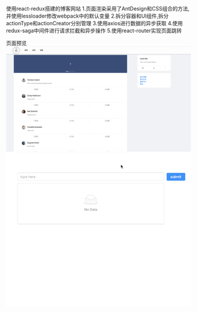 使用react-redux搭建的博客网站
1.页面渲染采用了AntDesign和CSS组合的方法, 并使用lessloader修改webpack中的默认变量
2.拆分容器和UI组件,拆分actionType和actionCreator分别管理
3.使用axios进行数据的异步获取
4.使用redux-saga中间件进行请求拦截和异步操作
5.使用react-router实现页面跳转

页面预览
![img](https://github.com/ywan614/react-redux-blog/blob/master/Screen%20Shot%202019-03-11%20at%209.16.36%20PM.png)
![img](https://github.com/ywan614/React-Redux-TodoList/blob/master/setgQfmqr8.gif)
